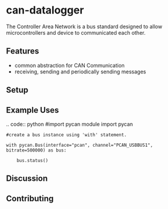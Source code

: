 can-datalogger
==============

The Controller Area Network is a bus standard designed to allow microcontrollers and device to communicated each other.

Features
--------

- common abstraction for CAN Communication
- receiving, sending and periodically sending messages


Setup
-----

Example Uses
------------

.. code:: python
    #import pycan module
    import pycan

    #create a bus instance using 'with' statement.

    with pycan.Bus(interface="pcan", channel="PCAN_USBBUS1", bitrate=500000) as bus:

        bus.status()
    

Discussion
----------

Contributing
------------